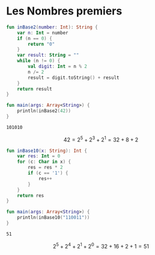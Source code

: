 
# Les Nombres premiers

``` kotlin
fun inBase2(number: Int): String {
    var n: Int = number
    if (n == 0) {
        return "0"
    }
    var result: String = ""
    while (n != 0) {
        val digit: Int = n % 2
        n /= 2
        result = digit.toString() + result
    }
    return result
}

fun main(args: Array<String>) {
    println(inBase2(42))
}
```

```
101010
```

$$42 = 2^{5} + 2^{3} + 2^{1} = 32 + 8 + 2$$

``` kotlin
fun inBase10(x: String): Int {
    var res: Int = 0
    for (c: Char in x) {
        res = res * 2
        if (c == '1') {
            res++
        }
    }
	return res
}

fun main(args: Array<String>) {
    println(inBase10("110011"))
}
```


```
51
```

$$2^{5} + 2^{4} + 2^{1} + 2^{0} = 32 + 16 + 2 + 1 = 51$$